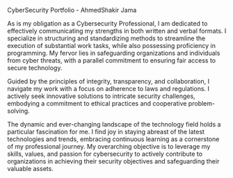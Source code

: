 CyberSecurity Portfolio - AhmedShakir Jama


As is my obligation as a Cybersecurity Professional, I am dedicated to effectively communicating my strengths in both written and verbal formats.
I specialize in structuring and standardizing methods to streamline the execution of substantial work tasks, while also possessing
proficiency in programming. My fervor lies in safeguarding organizations and individuals from cyber threats, with a parallel
commitment to ensuring fair access to secure technology.

Guided by the principles of integrity, transparency,
and collaboration, I navigate my work 
with a focus on adherence to 
laws and regulations. I 
actively seek 
innovative 
solutions to intricate security challenges, embodying a commitment to ethical practices and cooperative problem-solving.

The dynamic and ever-changing landscape of the technology field holds a particular fascination for me. I find joy in staying abreast of the 
latest technologies and trends, embracing continuous learning as a cornerstone of my professional journey. My overarching objective is to leverage my 
skills, values, and passion for cybersecurity to actively contribute to organizations in achieving their security objectives and safeguarding their valuable 
assets.




<!---
JamaAhmedShakir/JamaAhmedShakir is a ✨ special ✨ repository because its `README.md` (this file) appears on your GitHub profile.
You can click the Preview link to take a look at your changes.
--->
